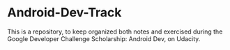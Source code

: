 # Android-Dev-Track
This is a repository, to keep organized both notes and exercised during the Google Developer Challenge Scholarship: Android Dev, on Udacity.
